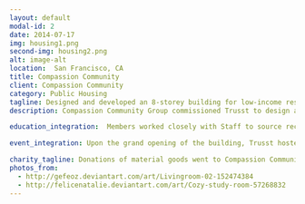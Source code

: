 ```yaml
---
layout: default
modal-id: 2
date: 2014-07-17
img: housing1.png
second-img: housing2.png
alt: image-alt
location:  San Francisco, CA
title: Compassion Community
client: Compassion Community
category: Public Housing
tagline: Designed and developed an 8-storey building for low-income residents.
description: Compassion Community Group commissioned Trusst to design a new, public housing development in San Francisco. This 120-unit building features a mix of indoor and outdoor community spaces as well as residential and commercial units. 70% of the building’s materials were recycled, and interior design features included reclaimed wood and high ceilings.

education_integration:  Members worked closely with Staff to source recycled materials for this building and to integrate recycled design elements in creative ways. Members worked to balance utility, beauty, and environmentally-friendly practices to create competing proposals for this project.

event_integration: Upon the grand opening of the building, Trusst hosted a building-wide house warming party, where new residents were presented with their unit keys. Local businesses donated housewares, furniture, and decorative items to residents.

charity_tagline: Donations of material goods went to Compassion Community Group to be distributed to their residents.
photos_from:
  - http://gefeoz.deviantart.com/art/Livingroom-02-152474384
  - http://felicenatalie.deviantart.com/art/Cozy-study-room-57268832
---
```

